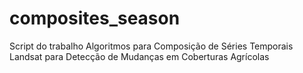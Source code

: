 # composites_season
Script do trabalho Algoritmos para Composição de Séries Temporais Landsat para Detecção de Mudanças em Coberturas Agrícolas
